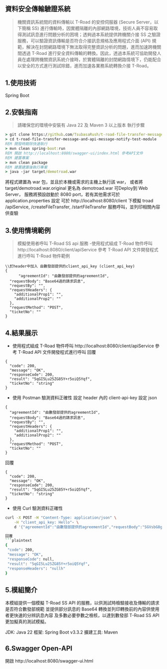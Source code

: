## 資料安全傳輸驗證系統
> 機關資訊系統間的資料傳輸以 T-Road 的安控伺服器 (Secure Server，以下簡稱 SS) 進行傳輸時，因實體隔離的內部網路環境，技術人員不容易取得測試訊息進行問題分析的困境；透夠過本系統提供跨機關介接 SS 之驗證服務，可以驗證資訊傳輸是否符合介接訊息規格及應用程式介面 (API) 規範，解決在封閉網路環境下無法取得完整資訊分析的問題，進而加速跨機關間透過 T-Road 進行安全資料傳輸的轉換。因此，透過本系統可協助開發人員在處理跨機關資訊系統介接時，於實體隔離的封閉網路情境下，仍能配合以安全的方式進行測試除錯，進而加速各業務系統轉換介接 T-Road。

## 1.使用技術
Spring Boot

## 2.安裝指南
> 請確保您的環境中安裝有 Java 22 及 Maven 3 以上版本
執行步驟
```bat
> git clone https://github.com/TsubasaRush/t-road-file-transfer-message-and-api-message-notify-test-module.git
> cd t-road-file-transfer-message-and-api-message-notify-test-module
REM 開發時期除快速執行
> mvn clean spring-boot:run
REM 開啟 http://localhost:8080/swagger-ui/index.html 參考API文件 
REM 建置專案
> mvn clean package
REM 建置建置後執行專案
> java -jar target/demotroad.war 
```
將程式建置為 war 包，並且於本機或需求的主機上執行該 war，
或者將 target/demotroad.war.original 更名為 demotroad.war 可Deploy到 Web Server，
服務將預設啟動於 8080 port，若有其他需求可於 application.properties 設定
可於 http://localhost:8080/client 下模擬
troad /apiService, /createFileTransfer, /startFileTransfer
服務呼叫，並列印相關內容供查驗

## 3.使用情境範例
> 模擬使用者呼叫 T-Road SS api 服務
-使用程式組成 T-Road 物件呼叫 http://localhost:8080/client/apiService
參考 T-Road API 文件開發程式進行呼叫
T-Road 物件範例
```plaintext
\\於header中加入 由數發部提供的client_api_key (client_api_key)
{
      "agreementId": "由數發部提供的agreementId",
  "requestBody": "Base64過的請求訊息",
  "requestBy": "",
  "requestHeaders": {
    "additionalProp1": "",
    "additionalProp2": ""
  },
  "requestMethod": "POST",
  "ticketNo": ""
}
```
## 4.結果展示
- 使用程式組成 T-Road 物件呼叫 http://localhost:8080/client/apiService
參考 T-Road API 文件開發程式進行呼叫
回覆
```plaintext
{
  "code": 200,
  "message": "OK",
  "responseCode": 200,
  "result": "5qGI5Lu25ZG85Y+r5oiQ5Yqf",
  "ticketNo": "string"
}

```
- 使用 Postman 驗測資料正確性
設定 header 內的 client-api-key
設定 json
```plaintext
{
  "agreementId": "由數發部提供的agreementId",
  "requestBody": "Base64過的請求訊息",
  "requestBy": "",
  "requestHeaders": {
    "additionalProp1": "",
    "additionalProp2": ""
  },
  "requestMethod": "POST",
  "ticketNo": ""
}
```
回覆
```plaintext
{
  "code": 200,
  "message": "OK",
  "responseCode": 200,
  "result": "5qGI5Lu25ZG85Y+r5oiQ5Yqf",
  "ticketNo": "string"
}

```

* 使用 Curl 驗測資料正確性
 ```bash
curl -X POST -H "Content-Type: application/json" \
     -H "client_api_key: Hello"- \
     d '{"agreementId":"由數發部提供的agreementId","requestBody":"SGVsbG8gVC1Sb2Fk","requestBy":"","requestHeaders":{"additionalProp1":"","additionalProp2":""},"requestMethod":"POST","ticketNo":""}' http://localhost:8080/client/apiService

回覆
```plaintext
{
  "code": 200,
  "message": "OK",
  "responseCode": null,
  "result": "5qGI5Lu25ZG85Y+r5oiQ5Yqf",
  "responseHeaders": "nullh"
}
 ```

## 5.模組簡介

本模組提供一個模擬 T-Road SS API 的服務，以供測試時檢驗接收及傳輸的請求是否符合數發部規範
並提供部分訊息的 Base64 轉換並列印轉換前的內容供使用者更快速的分辨訊息內容
及多數必要參數之檢核，以達到數發部 T-Road SS API 更加擬真的測試模擬。

JDK: Java 22
框架: Spring Boot v3.3.2
擴建工具: Maven

## 6.Swagger Open-API

開啟 http://localhost:8080/swagger-ui.html 
